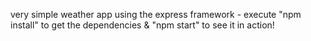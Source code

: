 very simple weather app using the express framework - execute "npm install" to get the dependencies &  "npm start" to see it in action!
